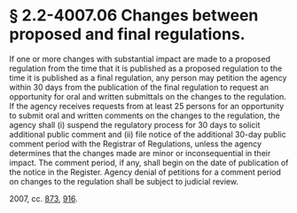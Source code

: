 # § 2.2-4007.06 Changes between proposed and final regulations.

<p>If one or more changes with substantial impact are made to a proposed regulation from the time that it is published as a proposed regulation to the time it is published as a final regulation, any person may petition the agency within 30 days from the publication of the final regulation to request an opportunity for oral and written submittals on the changes to the regulation. If the agency receives requests from at least 25 persons for an opportunity to submit oral and written comments on the changes to the regulation, the agency shall (i) suspend the regulatory process for 30 days to solicit additional public comment and (ii) file notice of the additional 30-day public comment period with the Registrar of Regulations, unless the agency determines that the changes made are minor or inconsequential in their impact. The comment period, if any, shall begin on the date of publication of the notice in the Register. Agency denial of petitions for a comment period on changes to the regulation shall be subject to judicial review.</p><p>2007, cc. <a href='http://lis.virginia.gov/cgi-bin/legp604.exe?071+ful+CHAP0873'>873</a>, <a href='http://lis.virginia.gov/cgi-bin/legp604.exe?071+ful+CHAP0916'>916</a>.</p>
